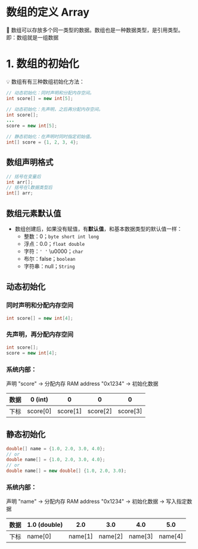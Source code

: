 # 数组的定义 Array

📌 数组可以存放多个同一类型的数据。数组也是一种数据类型，是引用类型。
即：数组就是一组数据



# 1. 数组的初始化

💡 数组有有三种数组初始化方法：

```java
// 动态初始化：同时声明和分配内存空间。
int score[] = new int[5];

// 动态初始化：先声明，之后再分配内存空间。
int score[];
...
score = new int[5];

// 静态初始化：在声明时同时指定初始值。
int[] score = {1, 2, 3, 4};
```



## 数组声明格式

```java
// 括号在变量后
int arr[];   
// 括号在l数据类型后
int[] arr;    
```



## 数组元素默认值

- 数组创建后，如果没有赋值，有**默认值**，和基本数据类型的默认值一样：
    - 整数：0；`byte short int long`
    - 浮点：0.0；`float double`
    - 字符：`' '` \u0000；`char`
    - 布尔：false；`boolean`
    - 字符串：null；`String`



## 动态初始化

### 同时声明和分配内存空间

```java
int score[] = new int[4];
```

### 先声明，再分配内存空间

```java
int score[];
score = new int[4];
```

### 系统内部：

声明 "score" → 分配内存 RAM address "0x1234" → 初始化数据 

| 数据 | 0 (int)  | 0        | 0        | 0        |
| ---- | -------- | -------- | -------- | -------- |
| 下标 | score[0] | score[1] | score[2] | score[3] |

### 

## 静态初始化

```java
double[] name = {1.0, 2.0, 3.0, 4.0};
// or 
double name[] = {1.0, 2.0, 3.0, 4.0};
// or
double name[] = new double[] {1.0, 2.0, 3.0);  
```

### 系统内部：

声明 "name" → 分配内存 RAM address "0x1234" → 初始化数据 → 写入指定数据 

| 数据 | 1.0 (double) | 2.0 | 3.0 | 4.0 | 5.0 |
| --- | --- | --- | --- | --- | --- |
| 下标 | name[0] | name[1] | name[2] | name[3] | name[4] |